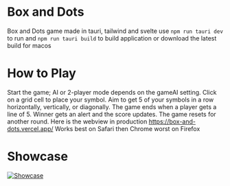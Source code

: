 # Box and Dots

Box and Dots game made in tauri, tailwind and svelte
use `npm run tauri dev` to run and `npm run tauri build` to build application or download the latest build for macos 

# How to Play
Start the game; AI or 2-player mode depends on the gameAI setting. Click on a grid cell to place your symbol. Aim to get 5 of your symbols in a row horizontally, vertically, or diagonally. The game ends when a player gets a line of 5. Winner gets an alert and the score updates. The game resets for another round. Here is the webview in production https://box-and-dots.vercel.app/ Works best on Safari then Chrome worst on Firefox

# Showcase 
[![Showcase](https://streamable.com/5axrh5)](https://streamable.com/5axrh5)
